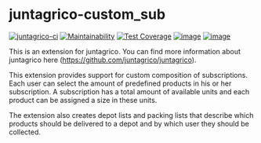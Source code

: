 # juntagrico-custom_sub

[![juntagrico-ci](https://github.com/juntagrico/juntagrico-custom-sub/actions/workflows/juntagrico-ci.yml/badge.svg?branch=main&event=push)](https://github.com/juntagrico/juntagrico-custom-sub/actions/workflows/juntagrico-ci.yml)
[![Maintainability](https://api.codeclimate.com/v1/badges/562e49b1e35490ac4058/maintainability)](https://codeclimate.com/github/juntagrico/juntagrico-custom-sub/maintainability)
[![Test Coverage](https://api.codeclimate.com/v1/badges/562e49b1e35490ac4058/test_coverage)](https://codeclimate.com/github/juntagrico/juntagrico-custom-sub/test_coverage)
[![image](https://img.shields.io/github/last-commit/juntagrico/juntagrico-custom-sub.svg)](https://github.com/juntagrico/juntagrico-custom-sub)
[![image](https://img.shields.io/github/commit-activity/y/juntagrico/juntagrico-custom-sub)](https://github.com/juntagrico/juntagrico-custom-sub)

This is an extension for juntagrico. You can find more information about juntagrico here (https://github.com/juntagrico/juntagrico).

This extension provides support for custom composition of subscriptions.
Each user can select the amount of predefined products in his or her subscription.
A subscription has a total amount of available units and each product can be assigned a size in these units.

The extension also creates depot lists and packing lists that describe which products should be delivered to a depot and by which user they should be collected.

